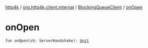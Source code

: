 [http4k](../../index.md) / [org.http4k.client.internal](../index.md) / [BlockingQueueClient](index.md) / [onOpen](./on-open.md)

# onOpen

`fun onOpen(sh: ServerHandshake): `[`Unit`](https://kotlinlang.org/api/latest/jvm/stdlib/kotlin/-unit/index.html)